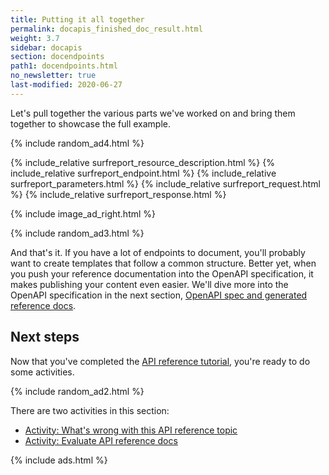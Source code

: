```yaml
---
title: Putting it all together
permalink: docapis_finished_doc_result.html
weight: 3.7
sidebar: docapis
section: docendpoints
path1: docendpoints.html
no_newsletter: true
last-modified: 2020-06-27
---
```


Let's pull together the various parts we've worked on and bring them together to showcase the full example.

{% include random_ad4.html %}

<div class="docSample">
{% include_relative surfreport_resource_description.html %}
{% include_relative surfreport_endpoint.html %}
{% include_relative surfreport_parameters.html %}
{% include_relative surfreport_request.html %}
{% include_relative surfreport_response.html %}
</div>

{% include image_ad_right.html %}

{% include random_ad3.html %}

And that's it. If you have a lot of endpoints to document, you'll probably want to create templates that follow a common structure. Better yet, when you push your reference documentation into the OpenAPI specification, it makes publishing your content even easier. We'll dive more into the OpenAPI specification in the next section, [OpenAPI spec and generated reference docs](restapispecifications.html).

## Next steps

Now that you've completed the [API reference tutorial](docapis_api_reference_tutorial_overview.html), you're ready to do some activities.

{% include random_ad2.html %}

There are two activities in this section:

* [Activity: What's wrong with this API reference topic](docapis_api_whats_wrong_activity.html)
* [Activity: Evaluate API reference docs](docapis_api_reference_activity.html)

{% include ads.html %}
